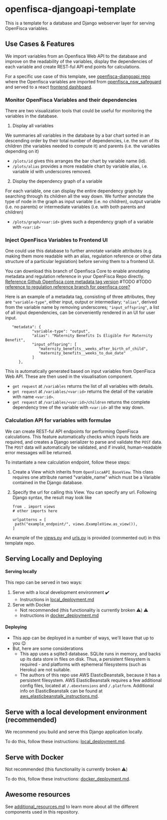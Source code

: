 # openfisca-djangoapi-template

This is a template for a database and Django webserver layer for serving OpenFisca variables.

## Use Cases & Features

We import variables from an Openfisca Web API to the database and improve on the readability of the variables, display the dependencies of each variable and create REST-ful API end points for calculations.

For a specific use case of this template, see [openfisca-djangoapi repo](https://github.com/energy-savings-scheme/openfisca-djangoapi) where the Openfisca variables are imported from [openfisca_nsw_safeguard](https://github.com/energy-savings-scheme/openfisca_nsw_safeguard) and served to a react [frontend dashboard](https://github.com/energy-savings-scheme/rules-dashboard).

### Monitor OpenFisca Variables and their dependencies

There are two visualization tools that could be useful for monitoring the variables in the database.

1. Display all variables

We summaries all variables in the database by a bar chart sorted in an descending order by their total number of dependencies, i.e. the sum of its children (the variables needed to compute it) and parents (i.e. the variables depending on it)

-   `/plots/id` gives this arranges the bar chart by variable name (id).
-   `/plots/alias` provides a more readable chart by variable alias, i.e. variable id with underscores removed.

2. Display the dependency graph of a variable

For each variable, one can display the entire dependency graph by searching through its children all the way down. We further annotate the type of node in the graph as input variable (i.e. no children), output variable (i.e. no parents) or intermediate variables (i.e. with both parents and children)

-   `/plots/graph/<var:id>` gives such a dependency graph of a variable with `<var:id>`

### Inject OpenFisca Variables to Frontend UI

One could use this database to further annotate variable attributes (e.g. making them more readable with an alias, regulation reference or other data structure of a particular legislation) before serving them to a frontend UI.

You can download this branch of Openfisca Core to enable annotating metadata and regulation reference in your OpenFisca Repo directly. [Reference Github Openfisca core metadata tag version](http://github.com/..) #TODO
#TODO [reference to regulation reference branch for openfisca core?](#)

Here is an example of a metadata tag, consisting of three attributes, they are `"variable-type"`, either input, output or intermediary; `"alias"`, derived from the variable name by removing underscores; `"input_offspring"`, a list of all input dependencies, can be conveniently rendered in an UI for user input.

```
   "metadata": {
            "variable-type": "output",
            "alias": "Maternity Benefits Is Eligible For Maternity Benefit",
            "input_offspring": [
               "maternity_benefits__weeks_after_birth_of_child",
               "maternity_benefits__weeks_to_due_date"
            ]
      },
```

This is automatically generated based on input variables from OpenFisca Web API. These are then used in the visualisation component.

-   `get request` at `/variables` returns the list of all variables with details.
-   `get request` at `/variables/<var:id>` returns the detail of the variable with name `<var:id>`.
-   `get request` at `/variables/<var:id>/children` returns the complete dependency tree of the variable with `<var:id>` all the way down.

### Calculation API for variables with formulae

We can create REST-ful API endpoints for performing OpenFisca calculations. This feature automatically checks which inputs fields are required, and creates a Django serializer to parse and validate the `POST` data. The `POST` data will automatically be validated, and if invalid, human-readable error messages will be returned.

To instantiate a new calculation endpoint, follow these steps:

1. Create a View which inherits from `OpenFiscaAPI_BaseView`. This class requires one attribute named "variable_name" which must be a Variable contained in the Django database.
2. Specify the url for calling this View. You can specify any url. Following Django syntax, the result may look like

    ```
    from . import views
    # other imports here

    urlpatterns = [
     path("example_endpoint/", views.ExampleView.as_view()),
    ]
    ```

An example of the [views.py](https://github.com/energy-savings-scheme/openfisca-djangoapi-template/blob/8d22f780b81904f817e1f0581298365857c9de67/app/api/views.py#L128) and [urls.py](https://github.com/energy-savings-scheme/openfisca-djangoapi-template/blob/8d22f780b81904f817e1f0581298365857c9de67/app/api/urls.py#L5) is provided (commented out) in this template repo.

## Serving Locally and Deploying

#### Serving locally

This repo can be served in two ways:

1. Serve with a local development environment :heavy_check_mark:
    - Instructions in [local_deployment.md](docs/local_deployment.md)
2. Serve with Docker
    - Not recommended (this functionality is currently broken :warning:) :warning:
    - Instructions in [docker_deployment.md](docs/docker_deployment.md)

#### Deploying

-   This app can be deployed in a number of ways, we'll leave that up to you :wink:
-   But, here are some considerations
    -   This app uses a sqlite3 database. SQLite runs in memory, and backs up its data store in files on disk. Thus, a persistent filesystem is required - and platforms with ephemeral filesystems (such as Heroku) are not suitable.
    -   The authors of this repo use AWS ElasticBeanstalk, because it has a persistent filesystem. AWS ElasticBeanstalk requires a few additional config files, located at `/.ebextensions` and `/.platform`. Additional info on ElasticBeanstalk can be found at [aws_elasticbeanstalk_instructions.md](docs/aws_elasticbeanstalk_instructions.md).

## Serve with a local development environment (recommended)

We recommend you build and serve this Django application locally.

To do this, follow these instructions: [local_deployment.md](docs/local_deployment.md).

## Serve with Docker

Not recommended (this functionality is currently broken :warning:)

To do this, follow these instructions: [docker_deployment.md](docs/docker_deployment.md).

## Awesome resources

See [additional_resources.md](docs/additional_resources.md) to learn more about all the different components used in this repository.
